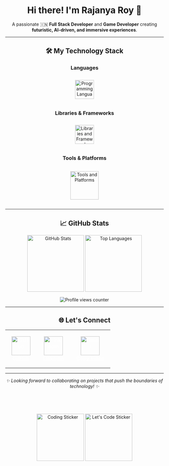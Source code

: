 <div align="center">
  <h1>Hi there! I'm Rajanya Roy 👋</h1>
  <p>
    A passionate 🇮🇳 <b>Full Stack Developer</b> and <b>Game Developer</b> creating <b>futuristic, AI-driven, and immersive experiences</b>.
  </p>
</div>

---

<div align="center">
  <h2>🛠️ My Technology Stack</h2>

  <h3>Languages</h3>
  <img src="https://skillicons.dev/icons?i=js,ts,py,cs,c,html,css&perline=7" height="60" style="margin: 12px;" alt="Programming Languages" />

  <h3>Libraries & Frameworks</h3>
  <img src="https://skillicons.dev/icons?i=react,nextjs,tailwind,threejs,nodejs,express,vite&perline=7" height="60" style="margin: 12px;" alt="Libraries and Frameworks" />

  <h3>Tools & Platforms</h3>
  <img src="https://skillicons.dev/icons?i=git,github,blender,vercel,figma,unity,vscode,firebase,supabase,azure,mongodb&perline=11" height="90" style="margin: 16px;" alt="Tools and Platforms" />
</div>

---

<div align="center">
  <h2>📈 GitHub Stats</h2>

  <img src="https://github-readme-stats.vercel.app/api?username=Rajanya01&theme=gotham&show_icons=true&hide_border=true&count_private=true&title_color=ffffff&icon_color=ffffff" height="180" alt="GitHub Stats" />
  <img src="https://github-readme-stats.vercel.app/api/top-langs/?username=Rajanya01&theme=gotham&show_icons=true&hide_border=true&layout=compact&title_color=ffffff&icon_color=ffffff" height="180" alt="Top Languages" />

  <p>
    <img src="https://komarev.com/ghpvc/?username=Rajanya01&label=PROFILE+VIEWS&color=blue" alt="Profile views counter" />
  </p>
</div>

---

<div align="center">
  <h2>🌐 Let's Connect</h2>

  <table>
    <tr>
      <td align="center" style="padding: 20px;">
        <a href="https://github.com/Rajanya01" style="color: white; text-decoration: underline;">
          <img src="https://skillicons.dev/icons?i=github" height="60" alt="GitHub" /><br/>
          <b>GitHub</b>
        </a>
      </td>
      <td align="center" style="padding: 20px;">
        <a href="https://www.linkedin.com/in/rajanya-roy-7bb494358/" style="color: white; text-decoration: underline;">
          <img src="https://skillicons.dev/icons?i=linkedin" height="60" alt="LinkedIn" /><br/>
          <b>LinkedIn</b>
        </a>
      </td>
      <td align="center" style="padding: 20px;">
        <a href="mailto:rajanyar910040@gmail.com" style="color: white; text-decoration: underline;">
          <img src="https://skillicons.dev/icons?i=gmail" height="60" alt="Gmail" /><br/>
          <b>Copy Email</b>
        </a>
      </td>
    </tr>
  </table>
</div>

---

<div align="center">
  <i>✨ Looking forward to collaborating on projects that push the boundaries of technology! ✨</i>

  <br/><br/>

  <!-- Stickers moved to the end -->
  <img src="https://media.giphy.com/media/v1.Y2lkPTc5MGI3NjExa3Vqenl4YzN4cGIybDAxMHMzN2M1c2JycTJ4NDd2ejY3Yzg5YWsyYyZlcD12MV9naWZzX3NlYXJjaCZjdD1n/HscDLzkO8EOTmgkhQP/giphy.gif" height="150" alt="Coding Sticker" style="margin-top: 16px;" />
  <img src="https://media.giphy.com/media/v1.Y2lkPWVjZjA1ZTQ3azk5a2JmdzhocG03eXBjOHBkM3UzMWJsOTd0YTJyd2RyaWR6MHNyeSZlcD12MV9naWZzX3NlYXJjaCZjdD1n/gXr3j6YAClXFfZABn5/giphy.gif" height="150" alt="Let's Code Sticker" style="margin-top: 16px;" />
</div>
